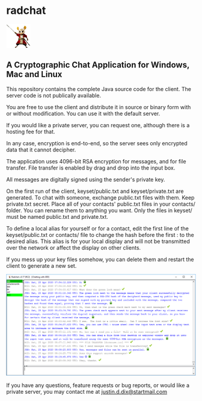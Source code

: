 # radchat
![dormouse](https://github.com/justinddix/radchat/blob/master/src/images/dormouse2.png) 

## **A Cryptographic Chat Application for Windows, Mac and Linux**

This repository contains the complete Java source code for the client.  The server code is not publically available.

You are free to use the client and distribute it in source or binary form with or without modification.  You can use it with the default server.

If you would like a private server, you can request one, although there is a hosting fee for that.

In any case, encryption is end-to-end, so the server sees only encrypted data that it cannot decipher.

The application uses 4096-bit RSA encryption for messages, and for file transfer.  File transfer is enabled by drag and drop into the input box.

All messages are digitally signed using the sender's private key.

On the first run of the client, keyset/public.txt and keyset/private.txt are generated.  To chat with someone, exchange public.txt files with them.  Keep private.txt secret.  Place all of your contacts' public.txt files in your contacts/ folder.  You can rename them to anything you want.  Only the files in keyset/ must be named public.txt and private.txt.

To define a local alias for yourself or for a contact, edit the first line of the keyset/public.txt or contacts/ file to change the hash before the first : to the desired alias.  This alias is for your local display and will not be transmitted over the network or affect the display on other clients.

If you mess up your key files somehow, you can delete them and restart the client to generate a new set.

![dormouse](https://github.com/justinddix/radchat/blob/master/src/images/demo.png) 

If you have any questions, feature requests or bug reports, or would like a private server, you may contact me at justin.d.dix@startmail.com
